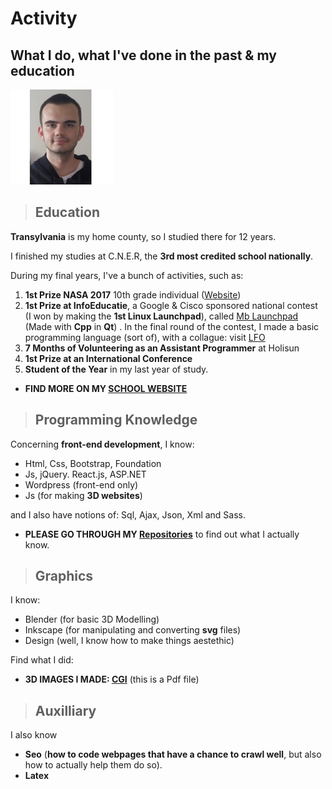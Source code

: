 # Activity

## What I do, what I've done in the past & my education

![Me](Picture_of_me.jpg)

> ## Education

__Transylvania__ is my home county, so I studied there for 12 years.

I finished my studies at C.N.E.R, the __3rd most credited school nationally__.

During my final years, I've a bunch of activities, such as:

1. __1st Prize NASA 2017__ 10th grade individual ([Website](https://www.wp-space-settlement.weebly.com))
2. __1st Prize at InfoEducatie__, a Google & Cisco sponsored national contest (I won by making the __1st Linux Launchpad__), called [Mb Launchpad](https://github.com/MusicBoard-Linux-Launchpad) (Made with __Cpp__ in __Qt__) . In the final round of the contest, I made a basic programming language (sort of), with a collague: visit [LFO](https://github.com/LfoProgramming)
2. __7 Months of Volunteering as an Assistant Programmer__ at Holisun
3. __1st Prize at an International Conference__
4. __Student of the Year__ in my last year of study.

- __FIND MORE ON MY [SCHOOL WEBSITE](http://alexpintea.weebly.com/)__


> ## Programming Knowledge

Concerning __front-end development__, I know:
- Html, Css, Bootstrap, Foundation
- Js, jQuery. React.js, ASP.NET
- Wordpress (front-end only)
- Js (for making __3D websites__)

and I also have notions of: Sql, Ajax, Json, Xml and Sass.

- __PLEASE GO THROUGH MY [Repositories](https://github.com/AlexPintea?tab=repositories)__ to find out what I actually know.


> ## Graphics

I know:
- Blender (for basic 3D Modelling)
- Inkscape (for manipulating and converting __svg__ files)
- Design (well, I know how to make things aestethic)

Find what I did:
- __3D IMAGES I MADE: [CGI]()__ (this is a Pdf file)

> ## Auxilliary

I also know
- __Seo__ (__how to code webpages that have a chance to crawl well__, but also how to actually help them do so).
- __Latex__ 
